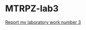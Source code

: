 # MTRPZ-lab3

[Report my laboratory work number 3](https://docs.google.com/document/d/11EoNE7R0uErdnAlMB9qyD-Y7cbp_vsRa/edit?usp=sharing&ouid=111245568174743406420&rtpof=true&sd=true)

